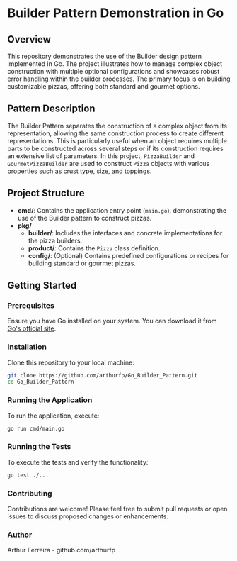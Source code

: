 # Builder Pattern Demonstration in Go

## Overview
This repository demonstrates the use of the Builder design pattern implemented in Go. The project illustrates how to manage complex object construction with multiple optional configurations and showcases robust error handling within the builder processes. The primary focus is on building customizable pizzas, offering both standard and gourmet options.

## Pattern Description
The Builder Pattern separates the construction of a complex object from its representation, allowing the same construction process to create different representations. This is particularly useful when an object requires multiple parts to be constructed across several steps or if its construction requires an extensive list of parameters. In this project, `PizzaBuilder` and `GourmetPizzaBuilder` are used to construct `Pizza` objects with various properties such as crust type, size, and toppings.

## Project Structure
- **cmd/**: Contains the application entry point (`main.go`), demonstrating the use of the Builder pattern to construct pizzas.
- **pkg/**
    - **builder/**: Includes the interfaces and concrete implementations for the pizza builders.
    - **product/**: Contains the `Pizza` class definition.
    - **config/**: (Optional) Contains predefined configurations or recipes for building standard or gourmet pizzas.

## Getting Started

### Prerequisites
Ensure you have Go installed on your system. You can download it from [Go's official site](https://golang.org/dl/).

### Installation
Clone this repository to your local machine:
```bash
git clone https://github.com/arthurfp/Go_Builder_Pattern.git
cd Go_Builder_Pattern
```

### Running the Application
To run the application, execute:
```bash
go run cmd/main.go
```

### Running the Tests
To execute the tests and verify the functionality:
```bash
go test ./...
```

### Contributing
Contributions are welcome! Please feel free to submit pull requests or open issues to discuss proposed changes or enhancements.

### Author
Arthur Ferreira - github.com/arthurfp